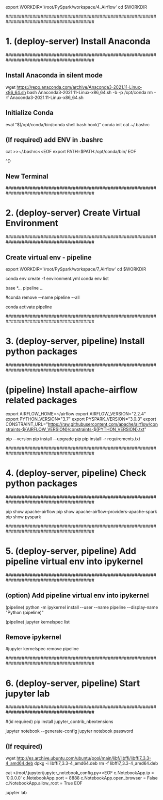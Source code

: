
export WORKDIR='/root/PySpark/workspace/4_Airflow'
cd $WORKDIR

#########################################################################################
# 1. (deploy-server) Install Anaconda
#########################################################################################

## Install Anaconda in silent mode
wget https://repo.anaconda.com/archive/Anaconda3-2021.11-Linux-x86_64.sh
bash Anaconda3-2021.11-Linux-x86_64.sh -b -p /opt/conda
rm -rf Anaconda3-2021.11-Linux-x86_64.sh 

## Initialize Conda
eval "$(/opt/conda/bin/conda shell.bash hook)"
conda init
cat ~/.bashrc

## (If required) add ENV in .bashrc
cat >>~/.bashrc<<EOF
export PATH=$PATH:/opt/conda/bin/
EOF

^D
## New Terminal

#########################################################################################
# 2. (deploy-server) Create Virtual Environment
#########################################################################################

## Create virtual env - pipeline
export WORKDIR='/root/PySpark/workspace/7_Airflow'
cd $WORKDIR

conda env create -f environment.yml
conda env list

base     *...
pipeline  ...

#conda remove --name pipeline --all

conda activate pipeline


#########################################################################################
# 3. (deploy-server, pipeline) Install python packages
#########################################################################################

# (pipeline) Install apache-airflow related packages
export AIRFLOW_HOME=~/airflow
export AIRFLOW_VERSION="2.2.4"
export PYTHON_VERSION="3.7"
export PYSPARK_VERSION="3.0.3"
export CONSTRAINT_URL="https://raw.githubusercontent.com/apache/airflow/constraints-${AIRFLOW_VERSION}/constraints-${PYTHON_VERSION}.txt"

pip --version
pip install --upgrade pip
pip install -r requirements.txt

#########################################################################################
# 4. (deploy-server, pipeline) Check python packages
#########################################################################################

pip show apache-airflow
pip show apache-airflow-providers-apache-spark
pip show pyspark

#########################################################################################
# 5. (deploy-server, pipeline) Add pipeline virtual env into ipykernel
#########################################################################################

## (option) Add pipeline virtual env into ipykernel
(pipeline) python -m ipykernel install --user --name pipeline --display-name "Python (pipeline)"

(pipeline) jupyter kernelspec list 

## Remove ipykernel
#jupyter kernelspec remove pipeline

#########################################################################################
# 6. (deploy-server, pipeline) Start jupyter lab
#########################################################################################

#(id required) pip install jupyter_contrib_nbextensions

jupyter notebook --generate-config
jupyter notebook password

## (If required)
wget http://es.archive.ubuntu.com/ubuntu/pool/main/libf/libffi/libffi7_3.3-4_amd64.deb
dpkg -i libffi7_3.3-4_amd64.deb
rm -f libffi7_3.3-4_amd64.deb

cat >/root/.jupyter/jupyter_notebook_config.py<<EOF
c.NotebookApp.ip = '0.0.0.0'
c.NotebookApp.port = 8888
c.NotebookApp.open_browser = False
c.NotebookApp.allow_root = True
EOF

jupyter lab

